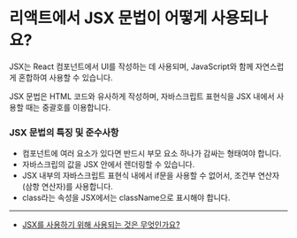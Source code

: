 # 리액트에서 JSX 문법이 어떻게 사용되나요?

JSX는 React 컴포넌트에서 UI를 작성하는 데 사용되며, JavaScript와 함께 자연스럽게 혼합하여 사용할 수 있습니다.

JSX 문법은 HTML 코드와 유사하게 작성하며, 자바스크립트 표현식을 JSX 내에서 사용할 때는 중괄호를 이용합니다.

### JSX 문법의 특징 및 준수사항

- 컴포넌트에 여러 요소가 있다면 반드시 부모 요소 하나가 감싸는 형태여야 합니다.
- 자바스크립의 값을 JSX 안에서 렌더링할 수 있습니다.
- JSX 내부의 자바스크립트 표현식 내에서 if문을 사용할 수 없어서, 조건부 연산자(삼항 연산자)를 사용합니다.
- class라는 속성을 JSX에서는 className으로 표시해야 합니다.

---

- [JSX를 사용하기 위해 사용되는 것은 무엇인가요?](https://github.com/DataCodeLiteracy/Interview-Questions/blob/main/React/using%20JSX.md)
